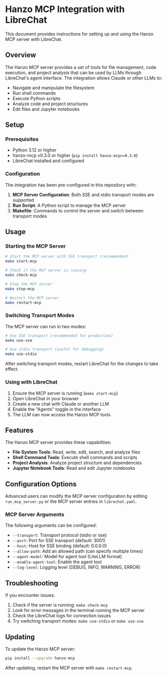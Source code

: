 # Hanzo MCP Integration with LibreChat

This document provides instructions for setting up and using the Hanzo MCP server with LibreChat.

## Overview

The Hanzo MCP server provides a set of tools for file management, code execution, and project analysis that can be used by LLMs through LibreChat's agent interface. The integration allows Claude or other LLMs to:

- Navigate and manipulate the filesystem
- Run shell commands
- Execute Python scripts
- Analyze code and project structures
- Edit files and Jupyter notebooks

## Setup

### Prerequisites

- Python 3.12 or higher
- hanzo-mcp v0.3.0 or higher (`pip install hanzo-mcp>=0.3.0`)
- LibreChat installed and configured

### Configuration

The integration has been pre-configured in this repository with:

1. **MCP Server Configuration**: Both SSE and stdio transport modes are supported
2. **Run Script**: A Python script to manage the MCP server
3. **Makefile**: Commands to control the server and switch between transport modes

## Usage

### Starting the MCP Server

```bash
# Start the MCP server with SSE transport (recommended)
make start-mcp

# Check if the MCP server is running
make check-mcp

# Stop the MCP server
make stop-mcp

# Restart the MCP server
make restart-mcp
```

### Switching Transport Modes

The MCP server can run in two modes:

```bash
# Use SSE transport (recommended for production)
make use-sse

# Use stdio transport (useful for debugging)
make use-stdio
```

After switching transport modes, restart LibreChat for the changes to take effect.

### Using with LibreChat

1. Ensure the MCP server is running (`make start-mcp`)
2. Open LibreChat in your browser
3. Create a new chat with Claude or another LLM
4. Enable the "Agents" toggle in the interface
5. The LLM can now access the Hanzo MCP tools

## Features

The Hanzo MCP server provides these capabilities:

- **File System Tools**: Read, write, edit, search, and analyze files
- **Shell Command Tools**: Execute shell commands and scripts
- **Project Analysis**: Analyze project structure and dependencies
- **Jupyter Notebook Tools**: Read and edit Jupyter notebooks

## Configuration Options

Advanced users can modify the MCP server configuration by editing `run_mcp_server.py` or the MCP server entries in `librechat.yaml`.

### MCP Server Arguments

The following arguments can be configured:

- `--transport`: Transport protocol (stdio or sse)
- `--port`: Port for SSE transport (default: 3001)
- `--host`: Host for SSE binding (default: 0.0.0.0)
- `--allow-path`: Add an allowed path (can specify multiple times)
- `--agent-model`: Model for agent tool (LiteLLM format)
- `--enable-agent-tool`: Enable the agent tool
- `--log-level`: Logging level (DEBUG, INFO, WARNING, ERROR)

## Troubleshooting

If you encounter issues:

1. Check if the server is running: `make check-mcp`
2. Look for error messages in the terminal running the MCP server
3. Check the LibreChat logs for connection issues
4. Try switching transport modes: `make use-stdio` or `make use-sse`

## Updating

To update the Hanzo MCP server:

```bash
pip install --upgrade hanzo-mcp
```

After updating, restart the MCP server with `make restart-mcp`.
